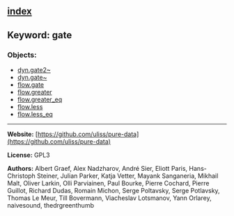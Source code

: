 [index](../index.html)
---

## Keyword: gate

### Objects:
* [dyn.gate2~](../dyn.gate2~.html)
* [dyn.gate~](../dyn.gate~.html)
* [flow.gate](../flow.gate.html)
* [flow.greater](../flow.greater.html)
* [flow.greater_eq](../flow.greater_eq.html)
* [flow.less](../flow.less.html)
* [flow.less_eq](../flow.less_eq.html)

---
**Website:** [https://github.com/uliss/pure-data](https://github.com/uliss/pure-data)

**License:** GPL3

**Authors:** Albert Graef, Alex Nadzharov, André Sier, Eliott Paris, Hans-Christoph Steiner, Julian Parker, Katja Vetter, Mayank Sanganeria, Mikhail Malt, Oliver Larkin, Olli Parviainen, Paul Bourke, Pierre Cochard, Pierre Guillot, Richard Dudas, Romain Michon, Serge Poltavsky, Serge Potlavsky, Thomas Le Meur, Till Bovermann, Viacheslav Lotsmanov, Yann Orlarey, naivesound, thedrgreenthumb
